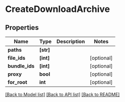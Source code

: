 # CreateDownloadArchive


## Properties

Name | Type | Description | Notes
------------ | ------------- | ------------- | -------------
**paths** | **[str]** |  | 
**file_ids** | **[int]** |  | [optional] 
**bundle_ids** | **[int]** |  | [optional] 
**proxy** | **bool** |  | [optional] 
**for_root** | **int** |  | [optional] 

[[Back to Model list]](../README.md#models) [[Back to API list]](../README.md#api-endpoints) [[Back to README]](../README.md)


